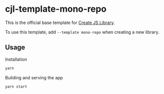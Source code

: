 # cjl-template-mono-repo

This is the official base template for [Create JS Library](https://github.com/pethersonmoreno/create-libjs).

To use this template, add `--template mono-repo` when creating a new library.


## Usage

Installation

```sh
yarn
```

Building and serving the app

```sh
yarn start
```

